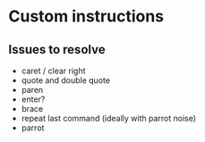 # Custom instructions

## Issues to resolve
- caret / clear right
- quote and double quote
- paren
- enter?
- brace
- repeat last command (ideally with parrot noise)
- parrot
